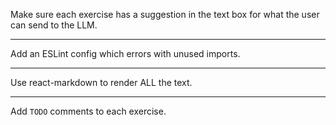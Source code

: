 Make sure each exercise has a suggestion in the text box for what the user can send to the LLM.

---

Add an ESLint config which errors with unused imports.

---

Use react-markdown to render ALL the text.

---

Add `TODO` comments to each exercise.
